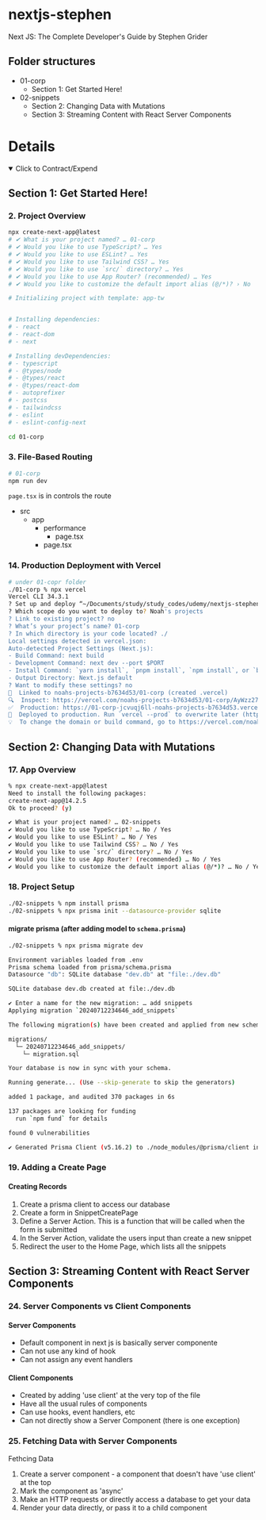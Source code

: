 # nextjs-stephen

Next JS: The Complete Developer's Guide by Stephen Grider

## Folder structures

- 01-corp
  - Section 1: Get Started Here!
- 02-snippets
  - Section 2: Changing Data with Mutations
  - Section 3: Streaming Content with React Server Components

# Details

<details open> 
  <summary>Click to Contract/Expend</summary>

## Section 1: Get Started Here!

### 2. Project Overview

```sh
npx create-next-app@latest
# ✔ What is your project named? … 01-corp
# ✔ Would you like to use TypeScript? … Yes
# ✔ Would you like to use ESLint? … Yes
# ✔ Would you like to use Tailwind CSS? … Yes
# ✔ Would you like to use `src/` directory? … Yes
# ✔ Would you like to use App Router? (recommended) … Yes
# ✔ Would you like to customize the default import alias (@/*)? › No

# Initializing project with template: app-tw


# Installing dependencies:
# - react
# - react-dom
# - next

# Installing devDependencies:
# - typescript
# - @types/node
# - @types/react
# - @types/react-dom
# - autoprefixer
# - postcss
# - tailwindcss
# - eslint
# - eslint-config-next
```

```sh
cd 01-corp
```

### 3. File-Based Routing

```sh
# 01-corp
npm run dev
```

`page.tsx` is in controls the route

- src
  - app
    - performance
      - page.tsx
    - page.tsx

### 14. Production Deployment with Vercel

```sh
# under 01-copr folder
./01-corp % npx vercel
Vercel CLI 34.3.1
? Set up and deploy “~/Documents/study/study_codes/udemy/nextjs-stephen/nextjs-stephen-git/01-corp”? yes
? Which scope do you want to deploy to? Noah's projects
? Link to existing project? no
? What’s your project’s name? 01-corp
? In which directory is your code located? ./
Local settings detected in vercel.json:
Auto-detected Project Settings (Next.js):
- Build Command: next build
- Development Command: next dev --port $PORT
- Install Command: `yarn install`, `pnpm install`, `npm install`, or `bun install`
- Output Directory: Next.js default
? Want to modify these settings? no
🔗  Linked to noahs-projects-b7634d53/01-corp (created .vercel)
🔍  Inspect: https://vercel.com/noahs-projects-b7634d53/01-corp/AyWzz27pbAscWKdswG3ZU5Rfo6Qp [2s]
✅  Production: https://01-corp-jcvuqj6ll-noahs-projects-b7634d53.vercel.app [2s]
📝  Deployed to production. Run `vercel --prod` to overwrite later (https://vercel.link/2F).
💡  To change the domain or build command, go to https://vercel.com/noahs-projects-b7634d53/01-corp/settings
```

## Section 2: Changing Data with Mutations

### 17. App Overview

```sh
% npx create-next-app@latest
Need to install the following packages:
create-next-app@14.2.5
Ok to proceed? (y)

✔ What is your project named? … 02-snippets
✔ Would you like to use TypeScript? … No / Yes
✔ Would you like to use ESLint? … No / Yes
✔ Would you like to use Tailwind CSS? … No / Yes
✔ Would you like to use `src/` directory? … No / Yes
✔ Would you like to use App Router? (recommended) … No / Yes
✔ Would you like to customize the default import alias (@/*)? … No / Yes
```

### 18. Project Setup

```sh
./02-snippets % npm install prisma
./02-snippets % npx prisma init --datasource-provider sqlite
```

#### migrate prisma (after adding model to `schema.prisma`)

```sh
./02-snippets % npx prisma migrate dev

Environment variables loaded from .env
Prisma schema loaded from prisma/schema.prisma
Datasource "db": SQLite database "dev.db" at "file:./dev.db"

SQLite database dev.db created at file:./dev.db

✔ Enter a name for the new migration: … add snippets
Applying migration `20240712234646_add_snippets`

The following migration(s) have been created and applied from new schema changes:

migrations/
  └─ 20240712234646_add_snippets/
    └─ migration.sql

Your database is now in sync with your schema.

Running generate... (Use --skip-generate to skip the generators)

added 1 package, and audited 370 packages in 6s

137 packages are looking for funding
  run `npm fund` for details

found 0 vulnerabilities

✔ Generated Prisma Client (v5.16.2) to ./node_modules/@prisma/client in 34ms
```

### 19. Adding a Create Page

#### Creating Records

1. Create a prisma client to access our database
2. Create a form in SnippetCreatePage
3. Define a Server Action. This is a function that will be called when the form is submitted
4. In the Server Action, validate the users input than create a new snippet
5. Redirect the user to the Home Page, which lists all the snippets

## Section 3: Streaming Content with React Server Components

### 24. Server Components vs Client Components

#### Server Components

- Default component in next js is basically server componente
- Can not use any kind of hook
- Can not assign any event handlers

#### Client Components

- Created by adding 'use client' at the very top of the file
- Have all the usual rules of components
- Can use hooks, event handlers, etc
- Can not directly show a Server Component (there is one exception)

### 25. Fetching Data with Server Components

Fethcing Data

1. Create a server component - a component that doesn't have 'use client' at the top
2. Mark the component as 'async'
3. Make an HTTP requests or directly access a database to get your data
4. Render your data directly, or pass it to a child component

</details>
